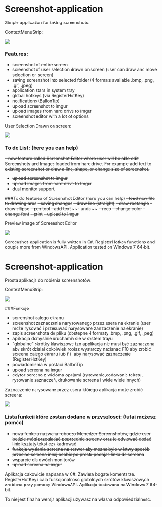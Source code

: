 # Screenshot-application
Simple application for taking screenshots.

ContextMenuStrip:

![](https://github.com/MrMichal95/Screenshot-application/blob/master/ScreenAppWinForms/Images%20README/ContextMenuStrip2.png)

### Features:
- screenshot of entire screen
- screenshot of user selection drawn on screen (user can draw and move selection on screen)
- saving screenshot into selected folder (4 formats available .bmp, .png, .gif, .jpeg)
- application stars in system tray 
- global hotkeys (via RegisterHotKey)
- notifications (BallonTip)
- upload screenshot to imgur 
- upload images from hard drive to Imgur
- screenshot editor with a lot of options

User Selection Drawn on screen:

![](https://github.com/MrMichal95/Screenshot-application/blob/master/ScreenAppWinForms/Images%20README/userSelection2.png)

### To do List: (here you can help)
~~- new feature called Screenshot Editor where user will be able edit Screenshots and Images loaded from hard drive.~~
~~For example add text to existing screenshot or draw a line, shape, or change size of screenshot.~~
- ~~upload screenshot to imgur~~
- ~~upload images from hard drive to Imgur~~
- dual monitor support.

###To do features of Screenshot Editor (here you can help)
~~- load new file to drawing area~~
~~- saving changes~~
~~- draw line (straight)~~
~~- draw rectangle~~
~~- draw ellipse~~
~~- pen tool~~
~~- add text~~
~~- undo ~~
~~- redo~~
~~- change color~~
~~- change font~~
~~- print~~
~~- upload to Imgur~~

Preview image of Screenshot Editor

![](https://github.com/MrMichal95/Screenshot-application/blob/master/ScreenAppWinForms/Images%20README/ScreenshotEditor.png)


Screenshot-application is fully written in C#. RegisterHotkey functions and couple more from WindowsAPI. Application tested on Windows 7 64-bit.

# Screenshot-application
Prosta aplikacja do robienia screenshotów.

ContextMenuStrip:

![](https://github.com/MrMichal95/Screenshot-application/blob/master/ScreenAppWinForms/Images%20README/ContextMenuStrip2.png)

###Funkcje 
- scrrenshot calego ekranu
- screenshot zaznaczenia narysowanego przez usera na ekranie (user może rysować i przesuwać narysowane zanzaczenie na ekranie)
- zapis screenshota do pliku (dostepne 4 formaty .bmp, .png, .gif, .jpeg)
- aplikacja domyslnie uruchamia sie w system trayu
- "globalne" skrótky klawiszowe tzn applikacja nie musi być zaznaczona aby skrót dzialal cokolwiek robisz wystarczy nacisnac F10 aby zrobić screena calego ekranu lub F11 aby narysować zaznaczenie (RegisterHotKey)
- powiadomienia w postaci BallonTip
- upload screena na imgur
- edytor screena z wieloma opcjami (rysowanie,dodawanie tekstu, rysowanie zaznaczeń, drukowanie screena i wiele wiele innych)

Zaznaczenie narysowane przez usera którego aplikacja może zrobić screena:

![](https://github.com/MrMichal95/Screenshot-application/blob/master/ScreenAppWinForms/Images%20README/userSelection2.png)

### Lista funkcji które zostan dodane w przyszlosci: (tutaj możesz pomóc)
- ~~nowa funkcja nazwana roboczo Menedżer Screenshotów, gdzie user bedzie mógl przegladać poprzednie screeny oraz je edytować dodać~~ ~~linie ksztaty tekst czy kadrować~~
- ~~funkcja wyslania screena na serwer aby mozna bylo w latwy sposób przeslac screena innej osobie po prostu podajac linka do screena~~
- wsparcie dla dwóch monitorów
- ~~upload screena na imgur~~

Aplikacja cakowicie napisana w C#. Zawiera bogate komentarze. RegisterHotKey i cala funkcjonalnosc globalnych skrótów klawiszowych zrobiona przy pomocy WindowsAPI. Aplikacja testowana na Windows 7 64-bit.

To nie jest finalna wersja aplikacji używasz na wlasna odpowiedzialnosc.

